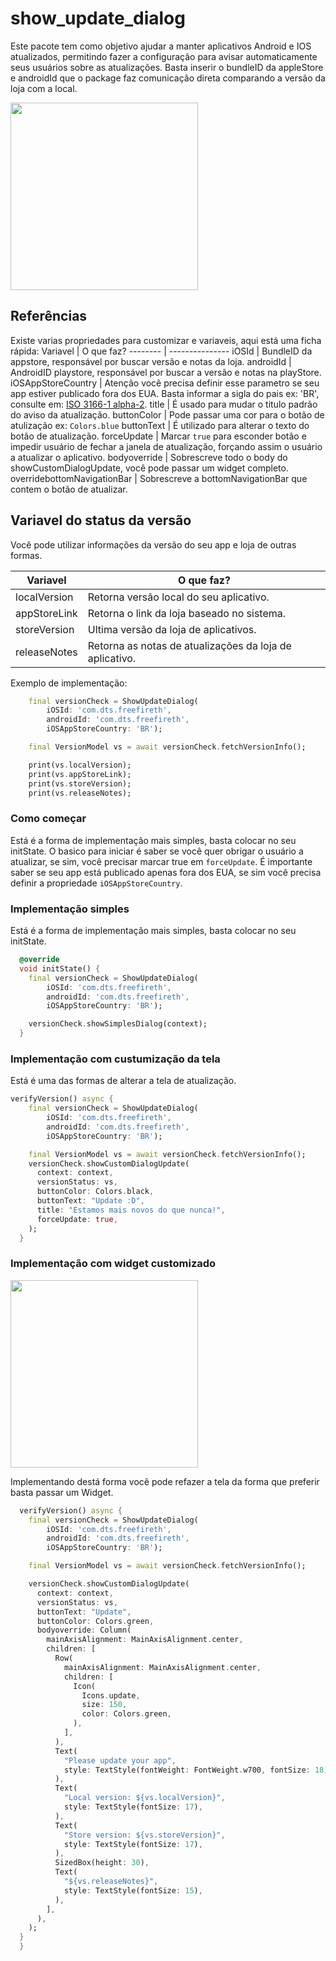 # show_update_dialog

Este pacote tem como objetivo ajudar a manter aplicativos Android e IOS atualizados, permitindo fazer a configuração para avisar automaticamente seus usuários sobre as atualizações.
Basta inserir o bundleID da appleStore e  androidId que o package faz comunicação direta comparando a versão da loja com a local. 

[<img src="https://github.com/marcelo380/show_update_dialog/blob/main/readme_resources/sc01.png?raw=true" width="300"/>](https://github.com/marcelo380/show_update_dialog/blob/main/readme_resources/sc01.png?raw=true)
## Referências 

Existe varias propriedades para customizar e variaveis, aqui está uma ficha rápida:
Variavel |  O que faz?
-------- | ---------------
iOSId | BundleID da appstore, responsável por buscar versão e notas da loja.
androidId | AndroidID playstore, responsável por buscar a versão e notas na playStore.
iOSAppStoreCountry  | Atenção você precisa definir esse parametro se seu app estiver publicado fora dos EUA. Basta informar a sigla do pais ex: 'BR', consulte em:  [ISO 3166-1 alpha-2](https://en.wikipedia.org/wiki/ISO_3166-1_alpha-2).
title | É usado para mudar o titulo padrão do aviso da atualização.
buttonColor | Pode passar uma cor para o botão de atulização ex: `Colors.blue`
buttonText  | É utilizado para alterar o  texto do botão de atualização.
forceUpdate | Marcar `true` para esconder botão e impedir usuário de fechar a janela de atualização, forçando assim o usuário a atualizar o aplicativo. 
bodyoverride  | Sobrescreve todo o body do showCustomDialogUpdate, você pode passar um widget completo. 
overridebottomNavigationBar | Sobrescreve a bottomNavigationBar que contem o botão de atualizar. 


## Variavel do status da versão

Você pode utilizar informações da versão do seu app e loja de outras formas.

Variavel |  O que faz?
-------- | ---------------
localVersion    | Retorna versão local do seu aplicativo.
appStoreLink    | Retorna o link da loja baseado no sistema.
storeVersion    | Ultima versão da loja de aplicativos.
releaseNotes    | Retorna as notas de atualizações da loja de aplicativo.

Exemplo de implementação:

```dart
    final versionCheck = ShowUpdateDialog(
        iOSId: 'com.dts.freefireth',
        androidId: 'com.dts.freefireth',
        iOSAppStoreCountry: 'BR');

    final VersionModel vs = await versionCheck.fetchVersionInfo();

    print(vs.localVersion);
    print(vs.appStoreLink);
    print(vs.storeVersion);
    print(vs.releaseNotes);
```






### Como começar


Está é a forma de implementação mais simples, basta colocar no seu initState. O basico para iniciar é saber se você quer obrigar o usuário a atualizar, se sim, você precisar marcar true em `forceUpdate`. É importante saber se seu app está publicado apenas fora dos EUA, se sim você precisa definir a propriedade `iOSAppStoreCountry`.




### Implementação simples

Está é a forma de implementação mais simples, basta colocar no seu initState.
```dart
  @override
  void initState() {
    final versionCheck = ShowUpdateDialog(
        iOSId: 'com.dts.freefireth',
        androidId: 'com.dts.freefireth',
        iOSAppStoreCountry: 'BR');

    versionCheck.showSimplesDialog(context);
  }
```


### Implementação com custumização da tela

Está é uma das formas de alterar a tela de atualização. 
```dart
verifyVersion() async {
    final versionCheck = ShowUpdateDialog(
        iOSId: 'com.dts.freefireth',
        androidId: 'com.dts.freefireth',
        iOSAppStoreCountry: 'BR');

    final VersionModel vs = await versionCheck.fetchVersionInfo();
    versionCheck.showCustomDialogUpdate(
      context: context,
      versionStatus: vs,
      buttonColor: Colors.black,
      buttonText: "Update :D",
      title: "Estamos mais novos do que nunca!",
      forceUpdate: true,
    );
  }
```

### Implementação com widget customizado
[<img src="https://github.com/marcelo380/show_update_dialog/blob/main/readme_resources/sc02.png?raw=true" width="300"/>](https://github.com/marcelo380/show_update_dialog/blob/main/readme_resources/sc02.png?raw=true)


Implementando destá forma você pode refazer a tela da forma que preferir basta passar um Widget.
```dart
  verifyVersion() async {
    final versionCheck = ShowUpdateDialog(
        iOSId: 'com.dts.freefireth',
        androidId: 'com.dts.freefireth',
        iOSAppStoreCountry: 'BR');

    final VersionModel vs = await versionCheck.fetchVersionInfo();

    versionCheck.showCustomDialogUpdate(
      context: context,
      versionStatus: vs,
      buttonText: "Update",
      buttonColor: Colors.green,
      bodyoverride: Column(
        mainAxisAlignment: MainAxisAlignment.center,
        children: [
          Row(
            mainAxisAlignment: MainAxisAlignment.center,
            children: [
              Icon(
                Icons.update,
                size: 150,
                color: Colors.green,
              ),
            ],
          ),
          Text(
            "Please update your app",
            style: TextStyle(fontWeight: FontWeight.w700, fontSize: 18),
          ),
          Text(
            "Local version: ${vs.localVersion}",
            style: TextStyle(fontSize: 17),
          ),
          Text(
            "Store version: ${vs.storeVersion}",
            style: TextStyle(fontSize: 17),
          ),
          SizedBox(height: 30),
          Text(
            "${vs.releaseNotes}",
            style: TextStyle(fontSize: 15),
          ),
        ],
      ),
    );
  }
  }
```
